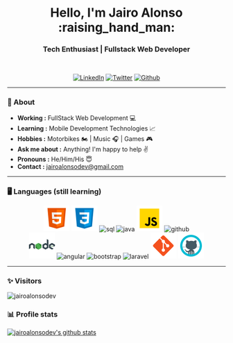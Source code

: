 <h1 align="center"> Hello, I'm Jairo Alonso :raising_hand_man: </h1>

<h3 align="center">  Tech Enthusiast | Fullstack Web Developer </h3> <br>

<p align="center"> 
<a href="https://www.linkedin.com/in/jairoalonsodev/"><img alt="LinkedIn" src="https://img.shields.io/badge/-Jairo_Alonso-blue?style=flat-square&logo=Linkedin&logoColor=white&link=https://www.linkedin.com/in/jairoalonsodev/"></a>
<a href="https://twitter.com/jairoalonsodev"><img alt="Twitter" src="https://img.shields.io/badge/-jairoalonsodev-1ca0f1?style=flat-square&logo=twitter&logoColor=white&link=https://twitter.com/jairoalonsodev"></a>
<a href="https://github.com/jairoalonsodev"><img alt="Github" src="https://img.shields.io/badge/-jairoalonsodev-black?style=flat-square&logo=github&logoColor=white&link=https://github.com/jairoalonsodev"></a>
</p>

---------------------------------------------------------------------------------------------------------------------------------------------------------------------------------
### 🤔 About
-  **Working :**  FullStack Web Development :computer:
-  **Learning :** Mobile Development Technologies 📈
-  **Hobbies :** Motorbikes :motorcycle: | Music :headphones: | Games :video_game:
-  **Ask me about :** Anything! I'm happy to help :v: 
-  **Pronouns :** He/Him/His :innocent:
-  **Contact :** jairoalonsodev@gmail.com

---------------------------------------------------------------------------------------------------------------------------------------------------------------------------------
### :desktop_computer: Languages (still learning)
<p align="center">
  <img style="margin: auto;" src="https://raw.githubusercontent.com/sachinverma53121/sachinverma53121/master/icons/html5.png" alt=html5 width="60" height="60"/> 
  <img style="margin: auto;" src="https://raw.githubusercontent.com/sachinverma53121/sachinverma53121/master/icons/css3.png" alt=css3 width="60" height="60"/>
  <img style="margin: auto;" src="https://imgs.search.brave.com/pWdT72k82a1p_dLgYcZJZZSQk3fhrTjqj8XmAGRDq9U/rs:fit:1200:1200:1/g:ce/aHR0cHM6Ly9sb2dv/ZG93bmxvYWQub3Jn/L3dwLWNvbnRlbnQv/dXBsb2Fkcy8yMDE2/LzEwL215c3FsLWxv/Z28tMS5wbmc" alt=sql width="80" height="60"/>
  <img style="margin: auto;" src="https://cdn-icons-png.flaticon.com/512/226/226777.png" alt=java width="60" height="60"/>
  <img style="margin: auto;" src="https://raw.githubusercontent.com/sachinverma53121/sachinverma53121/master/icons/js.png" alt=javascript width="60" height="60"/>
  <img style="margin: auto;"  src="https://imgs.search.brave.com/z_Pe1xwcs_5QAZpaCylq_fyoAYzMivpEGpyO6eo8Ji0/rs:fit:1200:1200:1/g:ce/aHR0cHM6Ly9sb2dv/cy1kb3dubG9hZC5j/b20vd3AtY29udGVu/dC91cGxvYWRzLzIw/MTYvMDkvUEhQX2xv/Z28ucG5n" alt=github width="80" height="60"/>
  <br>
  <img style="margin: auto;" src="https://raw.githubusercontent.com/sachinverma53121/sachinverma53121/master/icons/node.png" alt=nodejs width="60" height="60"/>
  <img style="margin: auto;" src="https://imgs.search.brave.com/YlS5VuWzZvKwp2RgiANLb12xGWHVnPPV6Id32uidwng/rs:fit:1200:1200:1/g:ce/aHR0cHM6Ly9jZG4u/ZnJlZWJpZXN1cHBs/eS5jb20vbG9nb3Mv/bGFyZ2UvMngvYW5n/dWxhci1pY29uLTEt/bG9nby1wbmctdHJh/bnNwYXJlbnQucG5n" alt=angular width="60" height="60"/>
  <img style="margin: auto;" src="https://imgs.search.brave.com/3LWweo1dZJaJhT_PmbhmpHMU-NVEL3cZHvv-amjuKKk/rs:fit:512:512:1/g:ce/aHR0cHM6Ly9jZG4u/aWNvbi1pY29ucy5j/b20vaWNvbnMyLzI0/MTUvUE5HLzUxMi9i/b290c3RyYXBfcGxh/aW5fbG9nb19pY29u/XzE0NjYxOS5wbmc" alt=bootstrap width="60" height="60"/>
  <img style="margin: auto;" src="https://imgs.search.brave.com/GyzdbjDKxhZxokLIu34lL9F_7aaXvqWA4AVflIhWgdE/rs:fit:512:512:1/g:ce/aHR0cHM6Ly9jZG4u/aWNvbi1pY29ucy5j/b20vaWNvbnMyLzI0/MTUvUE5HLzUxMi9s/YXJhdmVsX3BsYWlu/X3dvcmRtYXJrX2xv/Z29faWNvbl8xNDY0/MzkucG5n" alt=laravel width="60" height="60"/>
  <img style="margin: auto;" src="https://raw.githubusercontent.com/sachinverma53121/sachinverma53121/master/icons/git.png" alt=git width="60" height="60"/>
  <img style="margin: auto;" src="https://raw.githubusercontent.com/sachinverma53121/sachinverma53121/master/icons/github.png" alt=github width="60" height="60"/>
 
</p>

---------------------------------------------------------------------------------------------------------------------------------------------------------------------------------
### ✨ Visitors 

<p align="left"> <img src="https://komarev.com/ghpvc/?username=jairoalonsodev" alt="jairoalonsodev" /> </p>

### 📊 Profile stats

[![jairoalonsodev's github stats](https://github-readme-stats.vercel.app/api?username=jairoalonsodev&show_icons=true&title_color=fff&icon_color=79ff97&text_color=9f9f9f&bg_color=151515)](https://github.com/jairoalonsodev/github-readme-stats)

